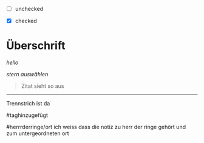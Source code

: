 

- [ ] unchecked
- [x] checked


# Überschrift

*hello* 

*stern auswählen*

> Zitat sieht so aus

---
Trennstrich ist da

#taghinzugefügt

#herrrderringe/ort ich weiss dass die notiz zu herr der ringe gehört und zum untergeordneten ort








